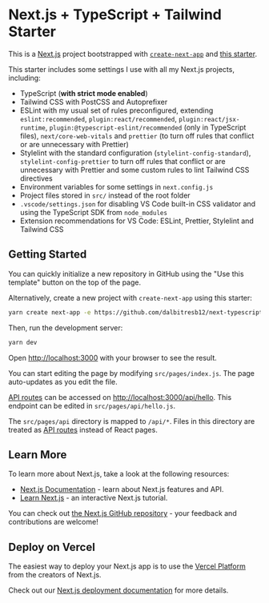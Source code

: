 # Next.js + TypeScript + Tailwind Starter

This is a [Next.js](https://nextjs.org/) project bootstrapped with [`create-next-app`](https://github.com/vercel/next.js/tree/canary/packages/create-next-app) and [this starter](https://github.com/dalbitresb12/next-typescript-tailwind-starter).

This starter includes some settings I use with all my Next.js projects, including:

- TypeScript (**with strict mode enabled**)
- Tailwind CSS with PostCSS and Autoprefixer
- ESLint with my usual set of rules preconfigured, extending `eslint:recommended`, `plugin:react/recommended`, `plugin:react/jsx-runtime`, `plugin:@typescript-eslint/recommended` (only in TypeScript files), `next/core-web-vitals` and `prettier` (to turn off rules that conflict or are unnecessary with Prettier)
- Stylelint with the standard configuration (`stylelint-config-standard`), `stylelint-config-prettier` to turn off rules that conflict or are unnecessary with Prettier and some custom rules to lint Tailwind CSS directives
- Environment variables for some settings in `next.config.js`
- Project files stored in `src/` instead of the root folder
- `.vscode/settings.json` for disabling VS Code built-in CSS validator and using the TypeScript SDK from `node_modules`
- Extension recommendations for VS Code: ESLint, Prettier, Stylelint and Tailwind CSS

## Getting Started

You can quickly initialize a new repository in GitHub using the "Use this template" button on the top of the page.

Alternatively, create a new project with `create-next-app` using this starter:

```sh
yarn create next-app -e https://github.com/dalbitresb12/next-typescript-tailwind-starter
```

Then, run the development server:

```sh
yarn dev
```

Open [http://localhost:3000](http://localhost:3000) with your browser to see the result.

You can start editing the page by modifying `src/pages/index.js`. The page auto-updates as you edit the file.

[API routes](https://nextjs.org/docs/api-routes/introduction) can be accessed on [http://localhost:3000/api/hello](http://localhost:3000/api/hello). This endpoint can be edited in `src/pages/api/hello.js`.

The `src/pages/api` directory is mapped to `/api/*`. Files in this directory are treated as [API routes](https://nextjs.org/docs/api-routes/introduction) instead of React pages.

## Learn More

To learn more about Next.js, take a look at the following resources:

- [Next.js Documentation](https://nextjs.org/docs) - learn about Next.js features and API.
- [Learn Next.js](https://nextjs.org/learn) - an interactive Next.js tutorial.

You can check out [the Next.js GitHub repository](https://github.com/vercel/next.js/) - your feedback and contributions are welcome!

## Deploy on Vercel

The easiest way to deploy your Next.js app is to use the [Vercel Platform](https://vercel.com/new?utm_medium=default-template&filter=next.js&utm_source=create-next-app&utm_campaign=create-next-app-readme) from the creators of Next.js.

Check out our [Next.js deployment documentation](https://nextjs.org/docs/deployment) for more details.
